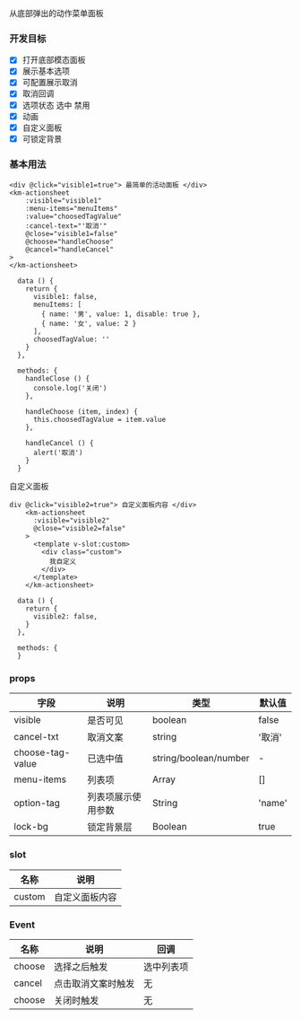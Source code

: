 从底部弹出的动作菜单面板
### 开发目标
- [x] 打开底部模态面板
- [x] 展示基本选项
- [x] 可配置展示取消
- [x] 取消回调
- [x] 选项状态 选中 禁用
- [x] 动画
- [x] 自定义面板
- [x] 可锁定背景

### 基本用法
```
<div @click="visible1=true"> 最简单的活动面板 </div>
<km-actionsheet
    :visible="visible1"
    :menu-items="menuItems"
    :value="choosedTagValue"
    :cancel-text="'取消'"
    @close="visible1=false"
    @choose="handleChoose"
    @cancel="handleCancel"
>
</km-actionsheet>
```
```
  data () {
    return {
      visible1: false,
      menuItems: [
        { name: '男', value: 1, disable: true },
        { name: '女', value: 2 }
      ],
      choosedTagValue: ''
    }
  },
  
  methods: {
    handleClose () {
      console.log('关闭')
    },

    handleChoose (item, index) {
      this.choosedTagValue = item.value
    },

    handleCancel () {
      alert('取消')
    }
  }
```
自定义面板
```
div @click="visible2=true"> 自定义面板内容 </div>
    <km-actionsheet
      :visible="visible2"
      @close="visible2=false"
    >
      <template v-slot:custom>
        <div class="custom">
          我自定义
        </div>
      </template>
    </km-actionsheet>
```
```
  data () {
    return {
      visible2: false,
    }
  },
  
  methods: {
  }
```
### props
| 字段             | 说明               | 类型                  | 默认值 |
| ---------------- | ------------------ | --------------------- | ------ |
| visible          | 是否可见           | boolean               | false  |
| cancel-txt       | 取消文案           | string                | '取消' |
| choose-tag-value | 已选中值           | string/boolean/number |    -   |
| menu-items       | 列表项             | Array                 | []     |
| option-tag       | 列表项展示使用参数 | String                | 'name' |
| lock-bg  | 锁定背景层 | Boolean                | true |

### slot
| 名称             | 说明               |
| ---------------- | ------------------ |
| custom          | 自定义面板内容       |

### Event

| 名称             | 说明               | 回调               |
| ---------------- | ------------------ | ------------------ |
| choose          | 选择之后触发         | 选中列表项|
| cancel          | 点击取消文案时触发   | 无 |
| choose          | 关闭时触发           | 无 |
 